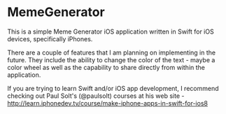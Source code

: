 MemeGenerator
=============

This is a simple Meme Generator iOS application written in Swift for iOS devices, specifically iPhones.

There are a couple of features that I am planning on implementing in the future. They include the ability to change the color of the text - maybe a color wheel as well as the capability to share directly from within the application.

If you are trying to learn Swift and/or iOS app development, I recommend checking out Paul Solt's (@paulsolt) courses at his web site - http://learn.iphonedev.tv/course/make-iphone-apps-in-swift-for-ios8


